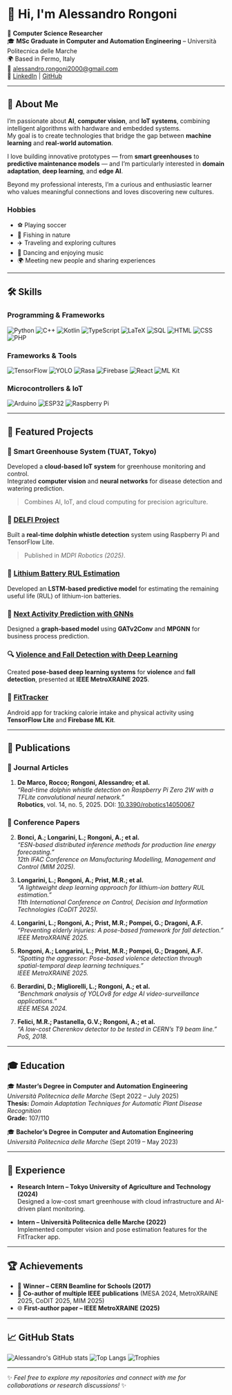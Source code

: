 # 👋 Hi, I'm Alessandro Rongoni

🚀 **Computer Science Researcher**  
🎓 **MSc Graduate in Computer and Automation Engineering** – Università Politecnica delle Marche  
🌍 Based in Fermo, Italy  
📧 [alessandro.rongoni2000@gmail.com](mailto:alessandro.rongoni2000@gmail.com)  
🔗 [LinkedIn](https://linkedin.com/in/alessandro-rongoni) | [GitHub](https://github.com/AlessandroRongoni)

---

## 🚀 About Me
I’m passionate about **AI**, **computer vision**, and **IoT systems**, combining intelligent algorithms with hardware and embedded systems.  
My goal is to create technologies that bridge the gap between **machine learning** and **real-world automation**.  

I love building innovative prototypes — from **smart greenhouses** to **predictive maintenance models** — and I’m particularly interested in **domain adaptation**, **deep learning**, and **edge AI**.

Beyond my professional interests, I’m a curious and enthusiastic learner who values meaningful connections and loves discovering new cultures.

### Hobbies
- ⚽ Playing soccer  
- 🎣 Fishing in nature  
- ✈️ Traveling and exploring cultures  
- 💃 Dancing and enjoying music  
- 🌍 Meeting new people and sharing experiences  

---

## 🛠️ Skills

### Programming & Frameworks
![Python](https://img.shields.io/badge/-Python-3776AB?style=flat-square&logo=python&logoColor=white)
![C++](https://img.shields.io/badge/-C++-00599C?style=flat-square&logo=cplusplus&logoColor=white)
![Kotlin](https://img.shields.io/badge/-Kotlin-0095D5?style=flat-square&logo=kotlin&logoColor=white)
![TypeScript](https://img.shields.io/badge/-TypeScript-007ACC?style=flat-square&logo=typescript&logoColor=white)
![LaTeX](https://img.shields.io/badge/-LaTeX-008080?style=flat-square&logo=latex&logoColor=white)
![SQL](https://img.shields.io/badge/-SQL-4479A1?style=flat-square&logo=postgresql&logoColor=white)
![HTML](https://img.shields.io/badge/-HTML-E34F26?style=flat-square&logo=html5&logoColor=white)
![CSS](https://img.shields.io/badge/-CSS-1572B6?style=flat-square&logo=css3&logoColor=white)
![PHP](https://img.shields.io/badge/-PHP-777BB4?style=flat-square&logo=php&logoColor=white)

### Frameworks & Tools
![TensorFlow](https://img.shields.io/badge/-TensorFlow-FF6F00?style=flat-square&logo=tensorflow&logoColor=white)
![YOLO](https://img.shields.io/badge/-YOLO-FF9E0F?style=flat-square&logo=yolo&logoColor=black)
![Rasa](https://img.shields.io/badge/-Rasa-5A9BD5?style=flat-square&logo=rasa&logoColor=white)
![Firebase](https://img.shields.io/badge/-Firebase-FFCA28?style=flat-square&logo=firebase&logoColor=black)
![React](https://img.shields.io/badge/-React-61DAFB?style=flat-square&logo=react&logoColor=black)
![ML Kit](https://img.shields.io/badge/-ML%20Kit-4285F4?style=flat-square&logo=google&logoColor=white)

### Microcontrollers & IoT
![Arduino](https://img.shields.io/badge/-Arduino-00979D?style=flat-square&logo=arduino&logoColor=white)
![ESP32](https://img.shields.io/badge/-ESP32-323330?style=flat-square&logo=espressif&logoColor=white)
![Raspberry Pi](https://img.shields.io/badge/-Raspberry%20Pi-A22846?style=flat-square&logo=raspberrypi&logoColor=white)

---

## 🌟 Featured Projects

### 🌾 Smart Greenhouse System (TUAT, Tokyo)
Developed a **cloud-based IoT system** for greenhouse monitoring and control.  
Integrated **computer vision** and **neural networks** for disease detection and watering prediction.  
> Combines AI, IoT, and cloud computing for precision agriculture.

### 🐬 [DELFI Project](https://github.com/LabMACS/1_Delfi_DiNardo_DeMarco)
Built a **real-time dolphin whistle detection** system using Raspberry Pi and TensorFlow Lite.  
> Published in *MDPI Robotics (2025)*.

### 🔋 [Lithium Battery RUL Estimation](https://github.com/LorenzoLongarini/RUL-estimation-of-lithium-batteries)
Developed an **LSTM-based predictive model** for estimating the remaining useful life (RUL) of lithium-ion batteries.

### 🧠 [Next Activity Prediction with GNNs](https://github.com/AlessandroRongoni/next_activity_prediction_GNN)
Designed a **graph-based model** using **GATv2Conv** and **MPGNN** for business process prediction.

### 🔍 [Violence and Fall Detection with Deep Learning](#)
Created **pose-based deep learning systems** for **violence** and **fall detection**, presented at **IEEE MetroXRAINE 2025**.

### 📱 [FitTracker](https://github.com/FedePreto/Progetto_Programmazione_Mobile)
Android app for tracking calorie intake and physical activity using **TensorFlow Lite** and **Firebase ML Kit**.

---

## 🧾 Publications

### 📰 Journal Articles
1. **De Marco, Rocco; Rongoni, Alessandro; et al.**  
   *“Real-time dolphin whistle detection on Raspberry Pi Zero 2W with a TFLite convolutional neural network.”*  
   **Robotics**, vol. 14, no. 5, 2025. DOI: [10.3390/robotics14050067](https://doi.org/10.3390/robotics14050067)

### 🎤 Conference Papers
2. **Bonci, A.; Longarini, L.; Rongoni, A.; et al.**  
   *“ESN-based distributed inference methods for production line energy forecasting.”*  
   *12th IFAC Conference on Manufacturing Modelling, Management and Control (MIM 2025).*

3. **Longarini, L.; Rongoni, A.; Prist, M.R.; et al.**  
   *“A lightweight deep learning approach for lithium-ion battery RUL estimation.”*  
   *11th International Conference on Control, Decision and Information Technologies (CoDIT 2025).*

4. **Longarini, L.; Rongoni, A.; Prist, M.R.; Pompei, G.; Dragoni, A.F.**  
   *“Preventing elderly injuries: A pose-based framework for fall detection.”*  
   *IEEE MetroXRAINE 2025.*

5. **Rongoni, A.; Longarini, L.; Prist, M.R.; Pompei, G.; Dragoni, A.F.**  
   *“Spotting the aggressor: Pose-based violence detection through spatial-temporal deep learning techniques.”*  
   *IEEE MetroXRAINE 2025.*

6. **Berardini, D.; Migliorelli, L.; Rongoni, A.; et al.**  
   *“Benchmark analysis of YOLOv8 for edge AI video-surveillance applications.”*  
   *IEEE MESA 2024.*

7. **Felici, M.R.; Pastanella, G.V.; Rongoni, A.; et al.**  
   *“A low-cost Cherenkov detector to be tested in CERN’s T9 beam line.”*  
   *PoS, 2018.*

---

## 🎓 Education

🎓 **Master’s Degree in Computer and Automation Engineering**  
*Università Politecnica delle Marche* (Sept 2022 – July 2025)  
**Thesis:** *Domain Adaptation Techniques for Automatic Plant Disease Recognition*  
**Grade:** 107/110

🎓 **Bachelor’s Degree in Computer and Automation Engineering**  
*Università Politecnica delle Marche* (Sept 2019 – May 2023)

---

## 💼 Experience

- **Research Intern – Tokyo University of Agriculture and Technology (2024)**  
  Designed a low-cost smart greenhouse with cloud infrastructure and AI-driven plant monitoring.

- **Intern – Università Politecnica delle Marche (2022)**  
  Implemented computer vision and pose estimation features for the FitTracker app.

---

## 🏆 Achievements

- 🧪 **Winner – CERN Beamline for Schools (2017)**  
- 📄 **Co-author of multiple IEEE publications** (MESA 2024, MetroXRAINE 2025, CoDIT 2025, MIM 2025)  
- 🌐 **First-author paper – IEEE MetroXRAINE (2025)**
  
---

## 📈 GitHub Stats

![Alessandro's GitHub stats](https://github-readme-stats.vercel.app/api?username=AlessandroRongoni&show_icons=true&theme=radical)
![Top Langs](https://github-readme-stats.vercel.app/api/top-langs/?username=AlessandroRongoni&layout=compact&theme=radical)
![Trophies](https://github-profile-trophy.vercel.app/?username=AlessandroRongoni&theme=radical&no-frame=true&row=1&column=6)

---

✨ *Feel free to explore my repositories and connect with me for collaborations or research discussions!* ✨

